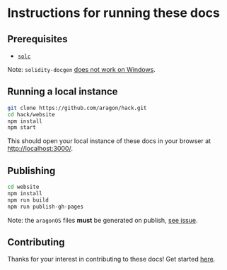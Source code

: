 # Instructions for running these docs

## Prerequisites

- [`solc`](https://github.com/ethereum/solidity/releases)

Note: `solidity-docgen` [does not work on Windows](https://github.com/OpenZeppelin/solidity-docgen/issues/22).

## Running a local instance

```sh
git clone https://github.com/aragon/hack.git
cd hack/website
npm install
npm start
```

This should open your local instance of these docs in your browser at <http://localhost:3000/>.

## Publishing

```sh
cd website
npm install
npm run build
npm run publish-gh-pages
```

Note: the `aragonOS` files **must** be generated on publish, [see issue](https://github.com/aragon/hack/issues/116).

## Contributing

Thanks for your interest in contributing to these docs!
Get started [here](https://github.com/aragon/hack/blob/master/CONTRIBUTING.md).
